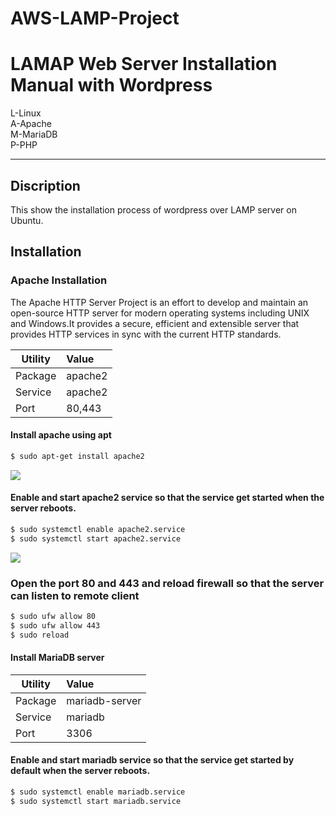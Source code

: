 # AWS-LAMP-Project
<h1> LAMAP Web Server Installation Manual with Wordpress </h1>

L-Linux <br>
A-Apache <br>
M-MariaDB<br>
P-PHP <br>
<hr>
<h2> Discription </h2>
<p>
 This show the installation process of wordpress over LAMP server on Ubuntu.
 </p>
    
<h2> Installation </h2>
<h3>Apache Installation </h3>
<p> The Apache HTTP Server Project is an effort to develop and maintain an open-source HTTP server for modern operating systems including UNIX and Windows.It provides a secure, efficient and extensible server that provides HTTP services in sync with the current HTTP standards.</p>

|Utility  | Value |
|---------|:---------|
|Package  | apache2 |
|Service	| apache2	|
|Port			|	80,443	|


#### Install apache using apt
```bash
$ sudo apt-get install apache2
 ```
<img src="https://github.com/Petabytz/AWS-Projects/blob/master.d/Screenshot%20from%202019-07-13%2011-43-34.png">

#### Enable and start apache2 service so that the service get started when the server reboots.
```bash
$ sudo systemctl enable apache2.service
$ sudo systemctl start apache2.service
```
<img src="https://github.com/Petabytz/AWS-Projects/blob/master.d/Screenshot%20from%202019-07-13%2013-12-18.png">

### Open the port 80 and 443 and reload firewall so that the server can listen to remote client
```bash
$ sudo ufw allow 80
$ sudo ufw allow 443
$ sudo reload
```

#### Install MariaDB server

|Utility  | Value |
|---------|:---------|
|Package  | mariadb-server |
|Service	| mariadb	|
|Port			|	3306	|

#### Enable and start mariadb service so that the service get started by default when the server reboots.
```bash
$ sudo systemctl enable mariadb.service
$ sudo systemctl start mariadb.service
